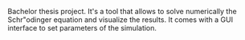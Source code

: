 Bachelor thesis project. It's a tool that allows to solve numerically the Schr\"odinger equation and visualize the results.
It comes with a GUI interface to set parameters of the simulation.
